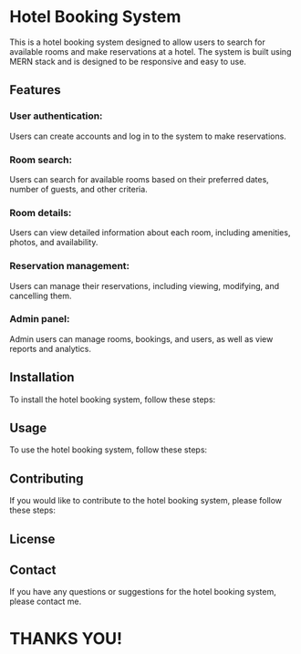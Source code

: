
# Hotel Booking System
This is a hotel booking system designed to allow users to search for available rooms and make reservations at a hotel. The system is built using MERN stack and is designed to be responsive and easy to use.

## Features
### User authentication:
Users can create accounts and log in to the system to make reservations.
### Room search:
Users can search for available rooms based on their preferred dates, number of guests, and other criteria.
### Room details:
Users can view detailed information about each room, including amenities, photos, and availability.
### Reservation management:
Users can manage their reservations, including viewing, modifying, and cancelling them.
### Admin panel:
Admin users can manage rooms, bookings, and users, as well as view reports and analytics.

## Installation
To install the hotel booking system, follow these steps:

<!-- [insert step-by-step installation instructions]
[insert any dependencies or prerequisites required] -->
## Usage
To use the hotel booking system, follow these steps:

<!-- [insert step-by-step instructions on how to use the system]
[insert any screenshots or demo videos] -->
## Contributing
If you would like to contribute to the hotel booking system, please follow these steps:

<!-- [insert contribution guidelines]
[insert instructions on how to set up the development environment] -->
## License
<!-- This project is licensed under the [insert license type] license. See the LICENSE.md file for details. -->

## Contact
If you have any questions or suggestions for the hotel booking system, please contact me.
# THANKS YOU!
